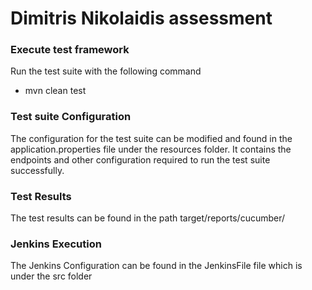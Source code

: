# Dimitris Nikolaidis assessment

### Execute test framework
Run the test suite with the following command 

* mvn clean test

### Test suite Configuration
The configuration for the test suite can be modified and found in the application.properties file under the resources folder.
It contains the endpoints and other configuration required to run the test suite successfully.

### Test Results
The test results can be found in the path target/reports/cucumber/

### Jenkins Execution
The Jenkins Configuration can be found in the JenkinsFile file which is under the src folder
